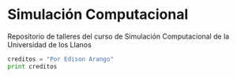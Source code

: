 # Simulación Computacional
Repositorio de talleres del curso de Simulación Computacional de la Universidad de los Llanos
```python
creditos = "Por Edison Arango"
print creditos
```
